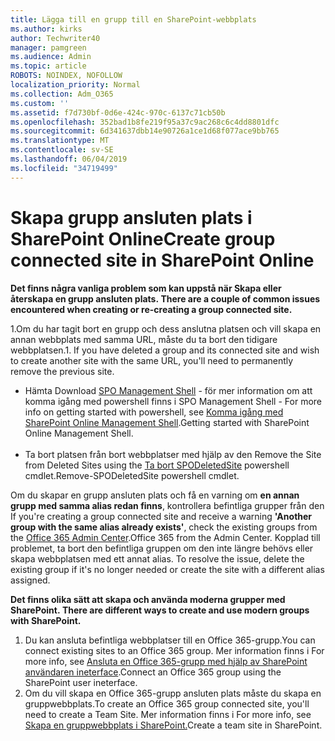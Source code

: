 ```yaml
---
title: Lägga till en grupp till en SharePoint-webbplats
ms.author: kirks
author: Techwriter40
manager: pamgreen
ms.audience: Admin
ms.topic: article
ROBOTS: NOINDEX, NOFOLLOW
localization_priority: Normal
ms.collection: Adm_O365
ms.custom: ''
ms.assetid: f7d730bf-0d6e-424c-970c-6137c71cb50b
ms.openlocfilehash: 352bad1b8fe219f95a37c9ac268c6c4dd8801dfc
ms.sourcegitcommit: 6d341637dbb14e90726a1ce1d68f077ace9bb765
ms.translationtype: MT
ms.contentlocale: sv-SE
ms.lasthandoff: 06/04/2019
ms.locfileid: "34719499"
---
```

# <a name="create-group-connected-site-in-sharepoint-online"></a><span data-ttu-id="bb626-102">Skapa grupp ansluten plats i SharePoint Online</span><span class="sxs-lookup"><span data-stu-id="bb626-102">Create group connected site in SharePoint Online</span></span>

<p><span data-ttu-id="bb626-103"><strong>Det finns några vanliga problem som kan uppstå när Skapa eller återskapa en grupp ansluten plats.&nbsp;</strong></span><span class="sxs-lookup"><span data-stu-id="bb626-103"><strong>There are a couple of common issues encountered when creating or re-creating a group connected site.&nbsp;</strong></span></span></p>  <p><span data-ttu-id="bb626-104">1.Om du har tagit bort en grupp och dess anslutna platsen och vill skapa en annan webbplats med samma URL, måste du ta bort den tidigare webbplatsen.</span><span class="sxs-lookup"><span data-stu-id="bb626-104">1. If you have deleted a group and its connected site and wish to create another site with the same URL, you'll need to permanently remove the previous site.</span></span></p>  <ul>  <li><span data-ttu-id="bb626-105">Hämta <a title="SPO Management Shell</span><span class="sxs-lookup"><span data-stu-id="bb626-105">Download <a title="SPO Management Shell</span></span>" href="https://support.office.com/en-ie/article/introduction-to-the-sharepoint-online-management-shell-c16941c3-19b4-4710-8056-34c034493429"><span data-ttu-id="bb626-106">SPO Management Shell</a> - för mer information om att komma igång med powershell finns i <a title="komma igång med SharePoint Online Management Shell</span><span class="sxs-lookup"><span data-stu-id="bb626-106">SPO Management Shell</a> - For more info on getting started with powershell, see <a title="Getting started with SharePoint Online Management Shell</span></span>" href="https://docs.microsoft.com/en-us/powershell/module/sharepoint-online/remove-sposite?view=sharepoint-ps"><span data-ttu-id="bb626-107">Komma igång med SharePoint Online Management Shell</a>.</span><span class="sxs-lookup"><span data-stu-id="bb626-107">Getting started with SharePoint Online Management Shell</a>.</span></span> <br /><br /></li>  <li><span data-ttu-id="bb626-108">Ta bort platsen från bort webbplatser med hjälp av den <a title="ta bort SPODeletedSite</span><span class="sxs-lookup"><span data-stu-id="bb626-108">Remove the Site from Deleted Sites using the <a title="Remove-SPODeletedSite</span></span>" href="https://docs.microsoft.com/en-us/powershell/module/sharepoint-online/remove-sposite?view=sharepoint-ps"><span data-ttu-id="bb626-109">Ta bort SPODeletedSite</a> powershell cmdlet.</span><span class="sxs-lookup"><span data-stu-id="bb626-109">Remove-SPODeletedSite</a> powershell cmdlet.</span></span></li>  </ul>  <p><span data-ttu-id="bb626-110">Om du skapar en grupp ansluten plats och få en varning om <strong>en annan grupp med samma alias redan finns</strong>, kontrollera befintliga grupper från den <a title="Office 365 Admin Center</span><span class="sxs-lookup"><span data-stu-id="bb626-110">If you're creating a group connected site and receive a warning <strong>'Another group with the same alias already exists'</strong>, check the existing groups from the <a title="Office 365 from the Admin Center</span></span>" href="https://admin.microsoft.com/Adminportal/Home?source=applauncher#/groups"><span data-ttu-id="bb626-111">Office 365 Admin Center</a>.</span><span class="sxs-lookup"><span data-stu-id="bb626-111">Office 365 from the Admin Center</a>.</span></span> <span data-ttu-id="bb626-112">Kopplad till problemet, ta bort den befintliga gruppen om den inte längre behövs eller skapa webbplatsen med ett annat alias.&nbsp;</span><span class="sxs-lookup"><span data-stu-id="bb626-112">To resolve the issue, delete the existing group if it's no longer needed or create the site with a different alias assigned.&nbsp;</span></span></p>  <p><span data-ttu-id="bb626-113"><strong>Det finns olika sätt att skapa och använda moderna grupper med SharePoint.&nbsp;</strong></span><span class="sxs-lookup"><span data-stu-id="bb626-113"><strong>There are different ways to create and use modern groups with SharePoint.&nbsp;</strong></span></span></p>  <ol>  <li><span data-ttu-id="bb626-114">Du kan ansluta befintliga webbplatser till en Office 365-grupp.</span><span class="sxs-lookup"><span data-stu-id="bb626-114">You can connect existing sites to an Office 365 group.</span></span> <span data-ttu-id="bb626-115">Mer information finns i <a title="ansluter en Office 365-grupp med hjälp av ineterface för SharePoint-användare</span><span class="sxs-lookup"><span data-stu-id="bb626-115">For more info, see <a title="Connect an Office 365 group using the SharePoint user ineterface</span></span>" href="https://docs.microsoft.com/en-us/sharepoint/dev/transform/modernize-connect-to-office365-group#connect-an-office-365-group-using-the-sharepoint-user-interface"><span data-ttu-id="bb626-116">Ansluta en Office 365-grupp med hjälp av SharePoint användaren ineterface</a>.</span><span class="sxs-lookup"><span data-stu-id="bb626-116">Connect an Office 365 group using the SharePoint user ineterface</a>.</span></span></li>  <li><span data-ttu-id="bb626-117">Om du vill skapa en Office 365-grupp ansluten plats måste du skapa en gruppwebbplats.</span><span class="sxs-lookup"><span data-stu-id="bb626-117">To create an Office 365 group connected site, you'll need to create a Team Site.</span></span> <span data-ttu-id="bb626-118">Mer information finns i <a title="skapar en gruppwebbplats i SharePoint</span><span class="sxs-lookup"><span data-stu-id="bb626-118">For more info, see <a title="Create a team site in SharePoint</span></span>" href="https://support.office.com/en-us/article/create-a-team-site-in-sharepoint-ef10c1e7-15f3-42a3-98aa-b5972711777d"><span data-ttu-id="bb626-119">Skapa en gruppwebbplats i SharePoint.</a></span><span class="sxs-lookup"><span data-stu-id="bb626-119">Create a team site in SharePoint.</a></span></span></li>  </ol>

